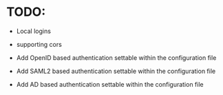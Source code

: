 # TODO:

- Local logins

- supporting cors

- Add OpenID based authentication settable within the configuration file

- Add SAML2 based authentication settable within the configuration file

- Add AD based authentication settable within the configuration file

